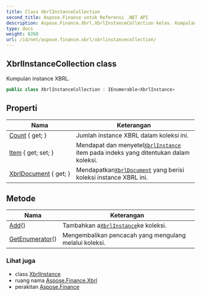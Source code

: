 ```yaml
---
title: Class XbrlInstanceCollection
second_title: Aspose.Finance untuk Referensi .NET API
description: Aspose.Finance.Xbrl.XbrlInstanceCollection kelas. Kumpulan instance XBRL.
type: docs
weight: 8260
url: /id/net/aspose.finance.xbrl/xbrlinstancecollection/
---
```

## XbrlInstanceCollection class

Kumpulan instance XBRL.

```csharp
public class XbrlInstanceCollection : IEnumerable<XbrlInstance>
```

## Properti

| Nama | Keterangan |
| --- | --- |
| [Count](../../aspose.finance.xbrl/xbrlinstancecollection/count/) { get; } | Jumlah instance XBRL dalam koleksi ini. |
| [Item](../../aspose.finance.xbrl/xbrlinstancecollection/item/) { get; set; } | Mendapat dan menyetel[`XbrlInstance`](../xbrlinstance/) item pada indeks yang ditentukan dalam koleksi. |
| [XbrlDocument](../../aspose.finance.xbrl/xbrlinstancecollection/xbrldocument/) { get; } | Mendapatkan[`XbrlDocument`](./xbrldocument/) yang berisi koleksi instance XBRL ini. |

## Metode

| Nama | Keterangan |
| --- | --- |
| [Add](../../aspose.finance.xbrl/xbrlinstancecollection/add/)() | Tambahkan a[`XbrlInstance`](../xbrlinstance/)ke koleksi. |
| [GetEnumerator](../../aspose.finance.xbrl/xbrlinstancecollection/getenumerator/)() | Mengembalikan pencacah yang mengulang melalui koleksi. |

### Lihat juga

* class [XbrlInstance](../xbrlinstance/)
* ruang nama [Aspose.Finance.Xbrl](../../aspose.finance.xbrl/)
* perakitan [Aspose.Finance](../../)


